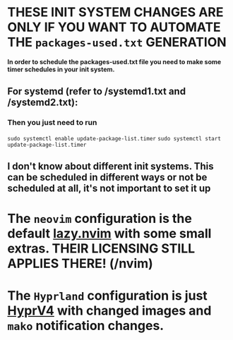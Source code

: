 # THESE INIT SYSTEM CHANGES ARE ONLY IF YOU WANT TO AUTOMATE THE `packages-used.txt` GENERATION

**In order to schedule the packages-used.txt file you need to make some timer schedules in your init system.**

## For systemd (refer to /systemd1.txt and /systemd2.txt):

### Then you just need to run

`sudo systemctl enable update-package-list.timer`
`sudo systemctl start update-package-list.timer`

## I don't know about different init systems. This can be scheduled in different ways or not be scheduled at all, it's not important to set it up 

# The `neovim` configuration is the default [lazy.nvim](https://github.com/LazyVim/LazyVim) with some small extras. THEIR LICENSING STILL APPLIES THERE! (/nvim)

# The `Hyprland` configuration is just [HyprV4](https://github.com/soldoestech/hyprv4) with changed images and `mako` notification changes.
